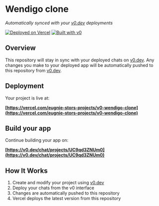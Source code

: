 # Wendigo clone

*Automatically synced with your [v0.dev](https://v0.dev) deployments*

[![Deployed on Vercel](https://img.shields.io/badge/Deployed%20on-Vercel-black?style=for-the-badge&logo=vercel)](https://vercel.com/eugnie-stors-projects/v0-wendigo-clone)
[![Built with v0](https://img.shields.io/badge/Built%20with-v0.dev-black?style=for-the-badge)](https://v0.dev/chat/projects/UC9qd3ZNUm0)

## Overview

This repository will stay in sync with your deployed chats on [v0.dev](https://v0.dev).
Any changes you make to your deployed app will be automatically pushed to this repository from [v0.dev](https://v0.dev).

## Deployment

Your project is live at:

**[https://vercel.com/eugnie-stors-projects/v0-wendigo-clone](https://vercel.com/eugnie-stors-projects/v0-wendigo-clone)**

## Build your app

Continue building your app on:

**[https://v0.dev/chat/projects/UC9qd3ZNUm0](https://v0.dev/chat/projects/UC9qd3ZNUm0)**

## How It Works

1. Create and modify your project using [v0.dev](https://v0.dev)
2. Deploy your chats from the v0 interface
3. Changes are automatically pushed to this repository
4. Vercel deploys the latest version from this repository